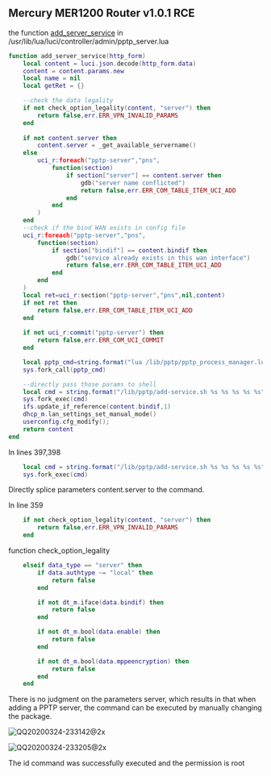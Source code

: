 ## Mercury MER1200 Router v1.0.1 RCE

the function <u>add_server_service</u>  in /usr/lib/lua/luci/controller/admin/pptp_server.lua

```lua
function add_server_service(http_form)
	local content = luci.json.decode(http_form.data)
	content = content.params.new
	local name = nil
	local getRet = {}

	--check the data legality
	if not check_option_legality(content, "server") then
		return false,err.ERR_VPN_INVALID_PARAMS
	end
	
	if not content.server then
		content.server = _get_available_servername()
	else
		uci_r:foreach("pptp-server","pns",
			function(section)
				if section["server"] == content.server then
					gdb("server name conflicted")
					return false,err.ERR_COM_TABLE_ITEM_UCI_ADD
				end
			end
		)
	end
	--check if the bind WAN exists in config file
	uci_r:foreach("pptp-server","pns",
		function(section)
			if section["bindif"] == content.bindif then
				gdb("service already exists in this wan interface")
				return false,err.ERR_COM_TABLE_ITEM_UCI_ADD
			end
		end
	)
	local ret=uci_r:section("pptp-server","pns",nil,content)
	if not ret then 
		return false,err.ERR_COM_TABLE_ITEM_UCI_ADD
	end
	
	if not uci_r:commit("pptp-server") then
		return false,err.ERR_COM_UCI_COMMIT
	end

	local pptp_cmd=string.format("lua /lib/pptp/pptp_process_manager.lua")			
	sys.fork_call(pptp_cmd)	

	--directly pass those params to shell
	local cmd = string.format("/lib/pptp/add-service.sh %s %s %s %s %s",content.server,content.bindif,content.enable,content.mppeencryption,content.authtype)
	sys.fork_exec(cmd)
	ifs.update_if_reference(content.bindif,1)
	dhcp_m.lan_settings_set_manual_mode()
	userconfig.cfg_modify();
	return content
end
```

In lines 397,398

```lua
	local cmd = string.format("/lib/pptp/add-service.sh %s %s %s %s %s",content.server,content.bindif,content.enable,content.mppeencryption,content.authtype)
	sys.fork_exec(cmd)
```

Directly splice parameters content.server to the command.

In line 359

```lua
	if not check_option_legality(content, "server") then
		return false,err.ERR_VPN_INVALID_PARAMS
	end
```

function check_option_legality

```lua
	elseif data_type == "server" then
		if data.authtype ~= "local" then
			return false
		end

		if not dt_m.iface(data.bindif) then
			return false
		end

		if not dt_m.bool(data.enable) then
			return false
		end

		if not dt_m.bool(data.mppeencryption) then
			return false
		end
	end
```

There is no judgment on the parameters server, which results in that when adding a PPTP server, the command can be executed by manually changing the package.

![QQ20200324-233142@2x](https://tva1.sinaimg.cn/large/00831rSTgy1gd9uy36hajj32ig0q0wi4.jpg)

![QQ20200324-233205@2x](https://tva1.sinaimg.cn/large/00831rSTgy1gd9uxw2wz7j30oi094gp4.jpg)

The id command was successfully executed and the permission is root